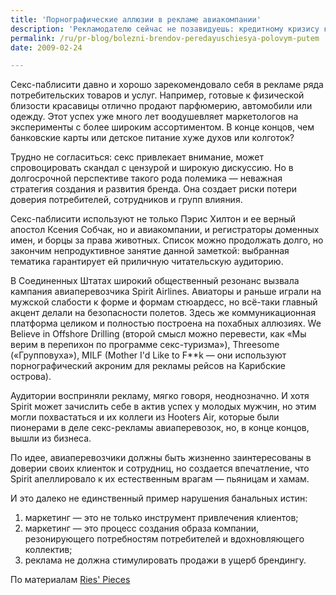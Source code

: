 ```yaml
---
title: 'Порнографические аллюзии в рекламе авиакомпании'
description: 'Рекламодателю сейчас не позавидуешь: кредитному кризису конца не видно, но при этом все каналы маркетинговой коммуникации забиты, потребители ловко уклоняются от коммерческих объявлений, и ситуация с каждым днем становится хуже и хуже.'
permalink: /ru/pr-blog/bolezni-brendov-peredayuschiesya-polovym-putem
date: 2009-02-24

---
```

<p>Секс-паблисити давно и хорошо зарекомендовало себя в рекламе ряда потребительских товаров и услуг. Например, готовые к физической близости красавицы отлично продают парфюмерию, автомобили или одежду. Этот успех уже много лет воодушевляет маркетологов на эксперименты с более широким ассортиментом. В конце концов, чем банковские карты или детское питание хуже духов или колготок?</p>
<p>Трудно не согласиться: секс привлекает внимание, может спровоцировать скандал с цензурой и широкую дискуссию. Но в долгосрочной перспективе такого рода полемика — неважная стратегия создания и развития бренда. Она создает риски потери доверия потребителей, сотрудников и групп влияния.</p>

Секс-паблисити используют не только Пэрис Хилтон и ее верный апостол Ксения Собчак, но и авиакомпании, и регистраторы доменных имен, и борцы за права животных. Список можно продолжать долго, но закончим непродуктивное занятие данной заметкой: выбранная тематика гарантирует ей приличную читательскую аудиторию.</div>
<p>В Соединенных Штатах широкий общественный резонанс вызвала кампания авиаперевозчика Spirit Airlines. Авиаторы и раньше играли на мужской слабости к форме и формам стюардесс, но всё-таки главный акцент делали на безопасности полетов. Здесь же коммуникационная платформа целиком и полностью построена на похабных аллюзиях. We Believe in Offshore Drilling (второй смысл можно перевести, как «Мы верим в перепихон по программе секс-туризма»), Threesome («Групповуха»), MILF (Mother I'd Like to F**k — они используют порнографический акроним для рекламы рейсов на Карибские острова).</p>
<p>Аудитории восприняли рекламу, мягко говоря, неоднозначно. И хотя Spirit может зачислить себе в актив успех у молодых мужчин, но этим могли похвастаться и их коллеги из Hooters Air, которые были пионерами в деле секс-рекламы авиаперевозок, но, в конце концов, вышли из бизнеса. </p>
<p>По идее, авиаперевозчики должны быть жизненно заинтересованы в доверии своих клиенток и сотрудниц, но создается впечатление, что Spirit апеллировало к их естественным врагам — пьяницам и хамам. </p>
<p class="list-caption">И это далеко не единственный пример нарушения банальных истин:</p>
<ol>
<li>маркетинг — это не только инструмент привлечения клиентов;</li>
<li>маркетинг — это процесс создания образа компании, резонирующего потребностям потребителей и вдохновляющего коллектив;</li>
<li>реклама не должна стимулировать продажи в ущерб брендингу.</li>
</ol>
<p>По материалам <a href="http://ries.typepad.com/ries_blog/2009/02/sex-is-easy-but-cheap.html" target="_blank" rel="noopener noreferrer">Ries' Pieces</a></p>

